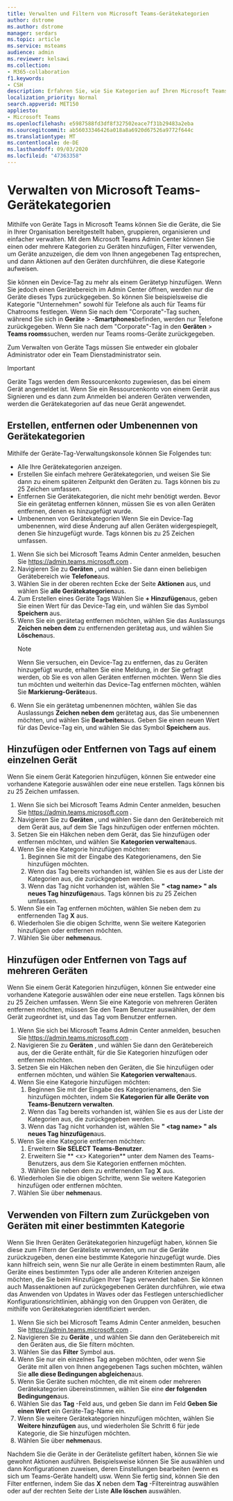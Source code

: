 ```yaml
---
title: Verwalten und Filtern von Microsoft Teams-Gerätekategorien
author: dstrome
ms.author: dstrome
manager: serdars
ms.topic: article
ms.service: msteams
audience: admin
ms.reviewer: kelsawi
ms.collection:
- M365-collaboration
f1.keywords:
- CSH
description: Erfahren Sie, wie Sie Kategorien auf Ihren Microsoft Teams-Geräten verwalten und Filtern können.
localization_priority: Normal
search.appverid: MET150
appliesto:
- Microsoft Teams
ms.openlocfilehash: e5987588fd3df8f327502eace7f31b29483a2eba
ms.sourcegitcommit: ab56033346426a018a8a6920d67526a9772f644c
ms.translationtype: MT
ms.contentlocale: de-DE
ms.lasthandoff: 09/03/2020
ms.locfileid: "47363358"
---
```

# <a name="manage-microsoft-teams-device-tags"></a>Verwalten von Microsoft Teams-Gerätekategorien

Mithilfe von Geräte Tags in Microsoft Teams können Sie die Geräte, die Sie in Ihrer Organisation bereitgestellt haben, gruppieren, organisieren und einfacher verwalten. Mit dem Microsoft Teams Admin Center können Sie einen oder mehrere Kategorien zu Geräten hinzufügen, Filter verwenden, um Geräte anzuzeigen, die dem von Ihnen angegebenen Tag entsprechen, und dann Aktionen auf den Geräten durchführen, die diese Kategorie aufweisen.

Sie können ein Device-Tag zu mehr als einem Gerätetyp hinzufügen. Wenn Sie jedoch einen Gerätebereich im Admin Center öffnen, werden nur die Geräte dieses Typs zurückgegeben. So können Sie beispielsweise die Kategorie "Unternehmen" sowohl für Telefone als auch für Teams für Chatrooms festlegen. Wenn Sie nach dem "Corporate"-Tag suchen, während Sie sich in **Geräte**  >  -**Smartphones**befinden, werden nur Telefone zurückgegeben. Wenn Sie nach dem "Corporate"-Tag in den **Geräten**  >  **Teams rooms**suchen, werden nur Teams rooms-Geräte zurückgegeben.

Zum Verwalten von Geräte Tags müssen Sie entweder ein globaler Administrator oder ein Team Dienstadministrator sein.

> [!IMPORTANT]
> Geräte Tags werden dem Ressourcenkonto zugewiesen, das bei einem Gerät angemeldet ist. Wenn Sie ein Ressourcenkonto von einem Gerät aus Signieren und es dann zum Anmelden bei anderen Geräten verwenden, werden die Gerätekategorien auf das neue Gerät angewendet.

## <a name="create-remove-or-rename-device-tags"></a>Erstellen, entfernen oder Umbenennen von Gerätekategorien

Mithilfe der Geräte-Tag-Verwaltungskonsole können Sie Folgendes tun:

- Alle Ihre Gerätekategorien anzeigen.
- Erstellen Sie einfach mehrere Gerätekategorien, und weisen Sie Sie dann zu einem späteren Zeitpunkt den Geräten zu. Tags können bis zu 25 Zeichen umfassen.
- Entfernen Sie Gerätekategorien, die nicht mehr benötigt werden. Bevor Sie ein gerätetag entfernen können, müssen Sie es von allen Geräten entfernen, denen es hinzugefügt wurde.
- Umbenennen von Gerätekategorien Wenn Sie ein Device-Tag umbenennen, wird diese Änderung auf allen Geräten widergespiegelt, denen Sie hinzugefügt wurde. Tags können bis zu 25 Zeichen umfassen.

1. Wenn Sie sich bei Microsoft Teams Admin Center anmelden, besuchen Sie https://admin.teams.microsoft.com .
2. Navigieren Sie zu **Geräten** , und wählen Sie dann einen beliebigen Gerätebereich wie **Telefone**aus.
3. Wählen Sie in der oberen rechten Ecke der Seite **Aktionen** aus, und wählen Sie **alle Gerätekategorien**aus.
4. Zum Erstellen eines Geräte Tags Wählen Sie **+ Hinzufügen**aus, geben Sie einen Wert für das Device-Tag ein, und wählen Sie das Symbol **Speichern** aus.
5. Wenn Sie ein gerätetag entfernen möchten, wählen Sie das Auslassungs **Zeichen neben dem** zu entfernenden gerätetag aus, und wählen Sie **Löschen**aus.
    > [!NOTE]
    > Wenn Sie versuchen, ein Device-Tag zu entfernen, das zu Geräten hinzugefügt wurde, erhalten Sie eine Meldung, in der Sie gefragt werden, ob Sie es von allen Geräten entfernen möchten. Wenn Sie dies tun möchten und weiterhin das Device-Tag entfernen möchten, wählen Sie **Markierung-Geräte**aus.
6. Wenn Sie ein gerätetag umbenennen möchten, wählen Sie das Auslassungs **Zeichen neben dem** gerätetag aus, das Sie umbenennen möchten, und wählen Sie **Bearbeiten**aus. Geben Sie einen neuen Wert für das Device-Tag ein, und wählen Sie das Symbol **Speichern** aus.

## <a name="add-or-remove-tags-on-a-single-device"></a>Hinzufügen oder Entfernen von Tags auf einem einzelnen Gerät

Wenn Sie einem Gerät Kategorien hinzufügen, können Sie entweder eine vorhandene Kategorie auswählen oder eine neue erstellen. Tags können bis zu 25 Zeichen umfassen.

1. Wenn Sie sich bei Microsoft Teams Admin Center anmelden, besuchen Sie https://admin.teams.microsoft.com .
2. Navigieren Sie zu **Geräten** , und wählen Sie dann den Gerätebereich mit dem Gerät aus, auf dem Sie Tags hinzufügen oder entfernen möchten.
3. Setzen Sie ein Häkchen neben dem Gerät, das Sie hinzufügen oder entfernen möchten, und wählen Sie **Kategorien verwalten**aus.
4. Wenn Sie eine Kategorie hinzufügen möchten:
    1. Beginnen Sie mit der Eingabe des Kategorienamens, den Sie hinzufügen möchten.
    2. Wenn das Tag bereits vorhanden ist, wählen Sie es aus der Liste der Kategorien aus, die zurückgegeben werden.
    3. Wenn das Tag nicht vorhanden ist, wählen Sie **" \<tag name> " als neues Tag hinzufügen**aus. Tags können bis zu 25 Zeichen umfassen.
5. Wenn Sie ein Tag entfernen möchten, wählen Sie neben dem zu entfernenden Tag **X** aus.
6. Wiederholen Sie die obigen Schritte, wenn Sie weitere Kategorien hinzufügen oder entfernen möchten.
7. Wählen Sie über **nehmen**aus.

## <a name="add-or-remove-tags-on-multiple-devices"></a>Hinzufügen oder Entfernen von Tags auf mehreren Geräten

Wenn Sie einem Gerät Kategorien hinzufügen, können Sie entweder eine vorhandene Kategorie auswählen oder eine neue erstellen. Tags können bis zu 25 Zeichen umfassen. Wenn Sie eine Kategorie von mehreren Geräten entfernen möchten, müssen Sie den Team Benutzer auswählen, der dem Gerät zugeordnet ist, und das Tag vom Benutzer entfernen.

1. Wenn Sie sich bei Microsoft Teams Admin Center anmelden, besuchen Sie https://admin.teams.microsoft.com .
2. Navigieren Sie zu **Geräten** , und wählen Sie dann den Gerätebereich aus, der die Geräte enthält, für die Sie Kategorien hinzufügen oder entfernen möchten.
3. Setzen Sie ein Häkchen neben den Geräten, die Sie hinzufügen oder entfernen möchten, und wählen Sie **Kategorien verwalten**aus.
4. Wenn Sie eine Kategorie hinzufügen möchten:
    1. Beginnen Sie mit der Eingabe des Kategorienamens, den Sie hinzufügen möchten, indem Sie **Kategorien für alle Geräte von Teams-Benutzern verwalten**.
    2. Wenn das Tag bereits vorhanden ist, wählen Sie es aus der Liste der Kategorien aus, die zurückgegeben werden.
    3. Wenn das Tag nicht vorhanden ist, wählen Sie **" \<tag name> " als neues Tag hinzufügen**aus.
5. Wenn Sie eine Kategorie entfernen möchten:
    1. Erweitern **Sie SELECT Teams-Benutzer**.
    2. Erweitern Sie ** \<x> Kategorien** unter dem Namen des Teams-Benutzers, aus dem Sie Kategorien entfernen möchten.
    3. Wählen Sie neben dem zu entfernenden Tag **X** aus.
6. Wiederholen Sie die obigen Schritte, wenn Sie weitere Kategorien hinzufügen oder entfernen möchten.
7. Wählen Sie über **nehmen**aus.

## <a name="use-filters-to-return-devices-with-a-specific-tag"></a>Verwenden von Filtern zum Zurückgeben von Geräten mit einer bestimmten Kategorie

Wenn Sie Ihren Geräten Gerätekategorien hinzugefügt haben, können Sie diese zum Filtern der Geräteliste verwenden, um nur die Geräte zurückzugeben, denen eine bestimmte Kategorie hinzugefügt wurde. Dies kann hilfreich sein, wenn Sie nur alle Geräte in einem bestimmten Raum, alle Geräte eines bestimmten Typs oder alle anderen Kriterien anzeigen möchten, die Sie beim Hinzufügen Ihrer Tags verwendet haben. Sie können auch Massenaktionen auf zurückgegebenen Geräten durchführen, wie etwa das Anwenden von Updates in Waves oder das Festlegen unterschiedlicher Konfigurationsrichtlinien, abhängig von den Gruppen von Geräten, die mithilfe von Gerätekategorien identifiziert werden.

1. Wenn Sie sich bei Microsoft Teams Admin Center anmelden, besuchen Sie https://admin.teams.microsoft.com .
2. Navigieren Sie zu **Geräte** , und wählen Sie dann den Gerätebereich mit den Geräten aus, die Sie filtern möchten.
3. Wählen Sie das **Filter** Symbol aus.
4. Wenn Sie nur ein einzelnes Tag angeben möchten, oder wenn Sie Geräte mit allen von Ihnen angegebenen Tags suchen möchten, wählen Sie **alle diese Bedingungen abgleichen**aus.
5. Wenn Sie Geräte suchen möchten, die mit einem oder mehreren Gerätekategorien übereinstimmen, wählen Sie eine **der folgenden Bedingungen**aus.
6. Wählen Sie das **Tag** -Feld aus, und geben Sie dann im Feld **Geben Sie einen Wert** ein Geräte-Tag-Name ein.
7. Wenn Sie weitere Gerätekategorien hinzufügen möchten, wählen Sie **Weitere hinzufügen** aus, und wiederholen Sie Schritt 6 für jede Kategorie, die Sie hinzufügen möchten.
8. Wählen Sie über **nehmen**aus.

Nachdem Sie die Geräte in der Geräteliste gefiltert haben, können Sie wie gewohnt Aktionen ausführen. Beispielsweise können Sie Sie auswählen und dann Konfigurationen zuweisen, deren Einstellungen bearbeiten (wenn es sich um Teams-Geräte handelt) usw. Wenn Sie fertig sind, können Sie den Filter entfernen, indem Sie das **X**  neben dem **Tag** -Filtereintrag auswählen oder auf der rechten Seite der Liste **Alle löschen** auswählen.
